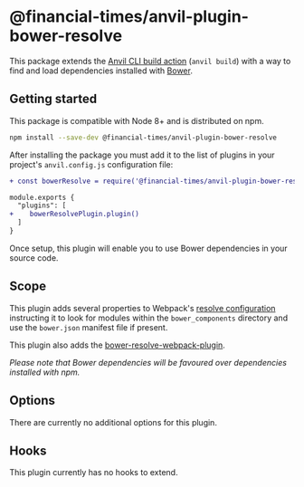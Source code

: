 # @financial-times/anvil-plugin-bower-resolve

This package extends the [Anvil CLI build action][cli] (`anvil build`) with a way to find and load dependencies installed with [Bower].

[cli]: https://github.com/Financial-Times/anvil/tree/master/packages/anvil-cli#build
[Bower]: https://bower.io/


## Getting started

This package is compatible with Node 8+ and is distributed on npm.

```sh
npm install --save-dev @financial-times/anvil-plugin-bower-resolve
```

After installing the package you must add it to the list of plugins in your project's `anvil.config.js` configuration file:

```diff
+ const bowerResolve = require('@financial-times/anvil-plugin-bower-resolve')

module.exports {
  "plugins": [
+    bowerResolvePlugin.plugin()
  ]
}
```

Once setup, this plugin will enable you to use Bower dependencies in your source code.


## Scope

This plugin adds several properties to Webpack's [resolve configuration] instructing it to look for modules within the `bower_components` directory and use the `bower.json` manifest file if present.

This plugin also adds the [bower-resolve-webpack-plugin].

_Please note that Bower dependencies will be favoured over dependencies installed with npm._

[resolve configuration]: https://webpack.js.org/configuration/resolve/
[bower-resolve-webpack-plugin]: https://www.npmjs.com/package/bower-resolve-webpack-plugin


## Options

There are currently no additional options for this plugin.


## Hooks

This plugin currently has no hooks to extend.
